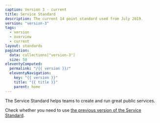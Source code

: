 ```yaml
---
caption: Version 3 - current
title: Service Standard
description: The current 14 point standard used from July 2019.
version: "version-3"
tags:
  - version
  - overview
  - current
layout: standards
pagination:
  data: collections["version-3"]
  size: 50
eleventyComputed:
  permalink: "/{{ version }}/"
  eleventyNavigation:
    key: "{{ version }}"
    title: "{{ title }}"
    parent: home
---
```


The Service Standard helps teams to create and run great public services.

Check whether you need to use [the previous version of the Service Standard](/version-2/).
